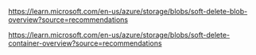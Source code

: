 https://learn.microsoft.com/en-us/azure/storage/blobs/soft-delete-blob-overview?source=recommendations

https://learn.microsoft.com/en-us/azure/storage/blobs/soft-delete-container-overview?source=recommendations
